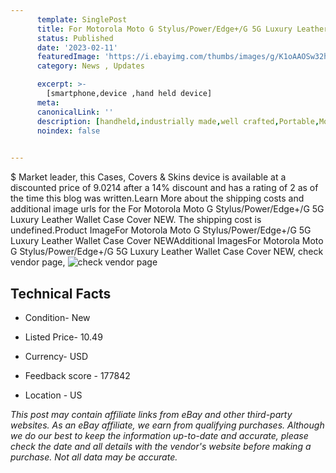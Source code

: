 ```yaml
---
      template: SinglePost
      title: For Motorola Moto G Stylus/Power/Edge+/G 5G Luxury Leather Wallet Case Cover NEW
      status: Published
      date: '2023-02-11'
      featuredImage: 'https://i.ebayimg.com/thumbs/images/g/K1oAAOSw32hjDxvi/s-l225.jpg'
      category: News , Updates

      excerpt: >-
        [smartphone,device ,hand held device]
      meta:
      canonicalLink: ''
      description: [handheld,industrially made,well crafted,Portable,Mobile,Compact,Convenient,Lightweight,Maneuverable,Man-portable,Miniature,Carriable,Hand-held,Light,Holdable,Transportable,Mobile device,Pocket-sized,On-the-go,Wireless,Cordless,Compact size,Convenient size, smartphone,device ,hand held device]
      noindex: false

        
---
```

$
    Market leader, this Cases, Covers & Skins device is available at a discounted price of 9.0214 after a 14% discount and has a rating of 2 as of the time this blog was written.Learn More about the shipping costs and additional image urls for the For Motorola Moto G Stylus/Power/Edge+/G 5G Luxury Leather Wallet Case Cover NEW. The shipping cost is undefined.Product ImageFor Motorola Moto G Stylus/Power/Edge+/G 5G Luxury Leather Wallet Case Cover NEWAdditional ImagesFor Motorola Moto G Stylus/Power/Edge+/G 5G Luxury Leather Wallet Case Cover NEW, check vendor page, ![check vendor page](https://origin-galleryplus.ebayimg.com/ws/web/234679258561_2_0_1/225x225.jpg,https://origin-galleryplus.ebayimg.com/ws/web/234679258561_3_0_1/225x225.jpg,https://origin-galleryplus.ebayimg.com/ws/web/234679258561_4_0_1/225x225.jpg)
    
    

 ## Technical Facts 



     
      

 - Condition- New 


      

 - Listed Price- 10.49 


      

 - Currency- USD 


      

 - Feedback score - 177842 


      

 - Location - US 


      
      

 *_This post may contain affiliate links from eBay and other third-party websites. As an eBay affiliate, we earn from qualifying purchases. Although we do our best to keep the information up-to-date and accurate, please check the date and all details with the vendor's website before making a purchase. Not all data may be accurate._*



    
    
    
    
    